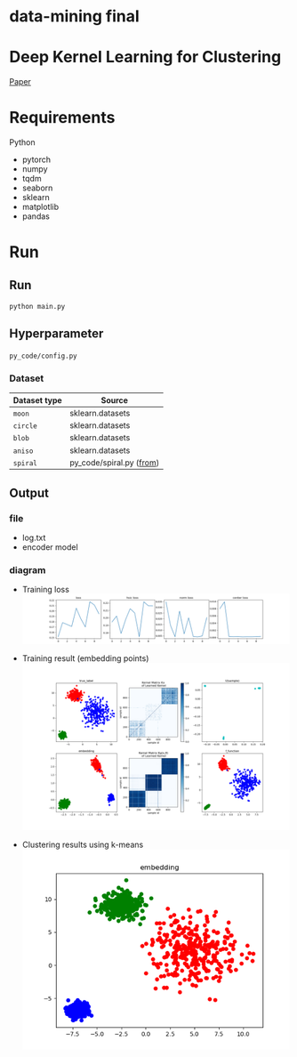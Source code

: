 # data-mining final
# Deep Kernel Learning for Clustering
[Paper](https://epubs.siam.org/doi/10.1137/1.9781611976236.72)

# Requirements 
Python
- pytorch
- numpy
- tqdm
- seaborn
- sklearn
- matplotlib
- pandas

# Run
## Run
```
python main.py
```

## Hyperparameter
`py_code/config.py`

### Dataset
| Dataset type | Source |
| --- | --- |
| `moon` | sklearn.datasets |
| `circle` | sklearn.datasets |
| `blob` | sklearn.datasets |
| `aniso` | sklearn.datasets |
| `spiral` | py_code/spiral.py ([from](http://cs231n.github.io/neural-networks-case-study/))

## Output 
### file
- log.txt
- encoder model
### diagram
- Training loss
![](./demo/training_loss.png)

- Training result (embedding points)
![](./demo/training_result.png)

- Clustering results using k-means
![](./demo/k_means_embedding.png)